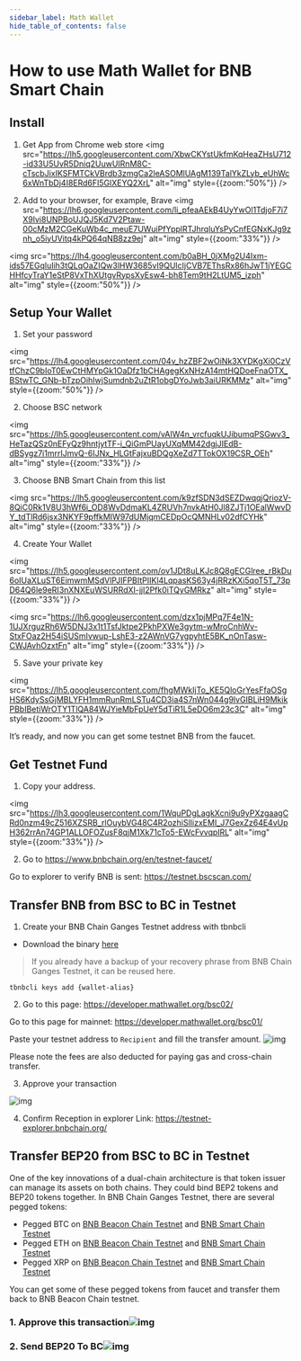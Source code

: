 ```yaml
---
sidebar_label: Math Wallet
hide_table_of_contents: false
---
```


# How to use Math Wallet for BNB Smart Chain
## Install
1. Get App from Chrome web store
<img src="https://lh5.googleusercontent.com/XbwCKYstUkfmKqHeaZHsU712-id33U5UvR5Dniq2UuwUIRnM8C-cTscbJixIKSFMTCkVBrdb3zmgCa2leASOMlUAgM139TalYkZLyb_eUhWc6xWnTbDj4I8ERd6FI5GlXEYQ2XrL" alt="img" style={{zoom:"50%"}} />

2. Add to your browser, for example, Brave
<img src="https://lh6.googleusercontent.com/li_pfeaAEkB4UyYwOl1TdjoF7i7X9lvi8UNPBoUJQJ5Kd7V2Ptaw-00cMzM2CGeKuWb4c_meuE7UWuiPfYpplRTJhrqluYsPyCnfEGNxKJg9znh_o5iyUVitq4kPQ64qNB8zz9ej" alt="img" style={{zoom:"33%"}} />

<img src="https://lh4.googleusercontent.com/b0aBH_0jXMg2U4Ixm-ids57EGqluIih3tQLqOaZIQw3lHW3685vI9QUlcIjCVB7EThsRx86hJwT1jYEGCHHfcyTraY1eStP8VxThXUtgvRypsXyEsw4-bh8Tem9tH2LtUM5_izph" alt="img" style={{zoom:"50%"}} />

## Setup Your Wallet
1. Set your password

<img src="https://lh4.googleusercontent.com/04v_hzZBF2wOiNk3XYDKgXi0CzVtfChzC9bIoT0EwCtHMYpGk1OaDfz1bCHAgegKxNHzA14mtHQDoeFnaOTX_BStwTC_GNb-bTzpOihIwjSumdnb2uZtR1obgDYoJwb3aiURKMMz" alt="img" style={{zoom:"50%"}} />

2. Choose BSC network

<img src="https://lh5.googleusercontent.com/vAIW4n_vrcfuqkUJibumqPSGwv3_HeTazQSz0nEFyQz9hntjytTF-i_QiGmPUayUXqMM42dgjJIEdB-dBSygz7i1mrrIJmvQ-6IJNx_HLGtFajxuBDQgXeZd7TTokOX19CSR_OEh" alt="img" style={{zoom:"33%"}} />

3. Choose BNB Smart Chain from this list
   
<img src="https://lh5.googleusercontent.com/k9zfSDN3dSEZDwqqjQriozV-8QiC0Rk1V8U3hWf6i_OD8WvDdmaKL4ZRUVh7nvkAtH0Jl8ZJTj1OEalWwvDY_tdTlRd6jsx3NKYF9pffkMIW97dUMjqmCEDpOcQMNHLv02dfCYHk" alt="img" style={{zoom:"33%"}} />

4. Create Your Wallet

<img src="https://lh5.googleusercontent.com/ov1JDt8uLKJc8Q8gECGlree_rBkDu6oIUaXLuST6EimwmMSdVlPJIFPBItPIIKl4LqpasKS63y4jRRzKXi5qoT5T_73pD64Q6le9eRI3nXNXEuWSURRdXI-jjl2Pfk0iTQyGMRkz" alt="img" style={{zoom:"33%"}} />

<img src="https://lh6.googleusercontent.com/dzx1pjMPq7F4e1N-1UJXrguzRh6W5DNJ3x1t1TsfJktpe2PkhPXWe3gytm-wMroCnhWv-StxFOaz2H54iSUSmIvwup-LshE3-z2AWnVG7ygpyhtE5BK_nOnTasw-CWJAvhOzxtFn" alt="img" style={{zoom:"33%"}} />

5. Save your private key

<img src="https://lh5.googleusercontent.com/fhgMWkIjTo_KE5QloGrYesFfaOSgHS6KdySsGjMBLYFH1mmRunRmLSTu4CD3ia4S7nWn044g9lvGIBLiH9MkikPBbIBetiWrOTY1TlQA84WJYieMbFpUeY5dTiR1L5eDO6m23c3C" alt="img" style={{zoom:"33%"}} />

It’s ready, and now you can get some testnet BNB from the faucet.

## Get Testnet Fund
1. Copy your address.

<img src="https://lh3.googleusercontent.com/1WquPDgLagkXcni9u9yPXzgaagCRd0nzm49cZ516XZSRB_rlOuybVG48C4R2ozhiSlIizxEMI_J7GexZz64E4vUpH362rrAn74GP1ALLOFOZusF8qjM1Xk71cTo5-EWcFvvqpIRL" alt="img" style={{zoom:"33%"}} />

2. Go to <https://www.bnbchain.org/en/testnet-faucet/>

Go to explorer to verify BNB is sent: <https://testnet.bscscan.com/>

## Transfer BNB from BSC to BC in Testnet

1. Create your BNB Chain Ganges Testnet address with tbnbcli
* Download the binary [here](https://github.com/bnb-chain/node/releases/tag/v0.8.1)
> If you already have a backup of your recovery phrase from BNB Chain Ganges Testnet, it can be reused here.
```
tbnbcli keys add {wallet-alias}
```
2. Go to this page: <https://developer.mathwallet.org/bsc02/>

Go to this page for mainnet: <https://developer.mathwallet.org/bsc01/>


Paste your testnet address to `Recipient` and fill the transfer amount.
![img](https://lh6.googleusercontent.com/jBLdydCWQEKJ-ksWfixIUH8qrFC9JEaLw4SbGRWngKCWXAjQDzl0ZCKs3Ajn2ZILcnd2XJzZxK6x62DHNb7_VHaJFm78qvU6zD-fhp5p7KGyDesNz5q6hilLLRbuv1Ygw-46JoBq)

Please note the fees are also deducted for paying gas and cross-chain transfer.

3. Approve your transaction

![img](https://lh3.googleusercontent.com/1LZhflItAfxbbPLppP_2mZQXhKlKbvAhk51-Or41wTaHY7Rs3B5g62QO1_4ymA0rgx8HoEmvCyEWbWSm_LOrxXyvHWZ24EsRVSJoLELHdprSiLAMLd5cDiDm_89Nd5z78CP0fPw5)

4. Confirm Reception in explorer
Link: <https://testnet-explorer.bnbchain.org/>

## Transfer BEP20 from BSC to BC in Testnet

One of the key innovations of a dual-chain architecture is that token issuer can manage its assets on both chains. They could bind BEP2 tokens and BEP20 tokens together. In BNB Chain Ganges Testnet, there are several pegged tokens:

* Pegged BTC on [BNB Beacon Chain Testnet](https://explorer.bnbchain.org/testnet/asset/BTC-E24) and  [BNB Smart Chain Testnet](https://testnet.bscscan.com/address/0x6ce8dA28E2f864420840cF74474eFf5fD80E65B8#code)
* Pegged ETH on  [BNB Beacon Chain Testnet](
https://explorer.bnbchain.org/testnet/asset/ETH-64F) and  [BNB Smart Chain Testnet](https://testnet.bscscan.com/address/0xd66c6b4f0be8ce5b39d52e0fd1344c389929b378#code)
* Pegged XRP on  [BNB Beacon Chain Testnet](
https://explorer.bnbchain.org/testnet/asset/XRP-C46) and  [BNB Smart Chain Testnet](https://testnet.bscscan.com/address/0xa83575490d7df4e2f47b7d38ef351a2722ca45b9#code)

You can get some of these pegged tokens from faucet and transfer them back to BNB Beacon Chain testnet.

### 1. Approve this transaction![img](https://lh3.googleusercontent.com/bYfuPLKjeTopR_VUzr6MBEHZWy6UkJ10hlXICxbHh7LvoKi5Hdr2aW7Z_nSDgKphaCc9iOijoignzydzmYU1BGOyN6IRHJPHLKia1XD59651hS-EMU9vboqblgBSziivtZGdQ05e)

### 2. Send BEP20 To BC![img](https://lh5.googleusercontent.com/_RKYU23BD2xhw-g63K8O3RRF1sEKGAC5zyTOIpWUJl9scDyn1kbjwEO6gjFPkVCeFMoG-8D0xvqNH17sJSlZP_FxCrduCqEKZqHfk8DtTnBk6XKHnHDLPAaR8VjVcNNWZsAw74FB)